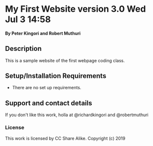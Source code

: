 # My First Website version 3.0 Wed Jul 3 14:58
#### By **Peter Kingori and Robert Muthuri**
## Description
This is a sample website of the first webpage coding class.

## Setup/Installation Requirements
* There are no set up requirements.

## Support and contact details
If you don't like this work, holla at @richardkingori and @robertmuthuri

### License
This work is licensed by CC Share Alike.
Copyright (c) 2019 
